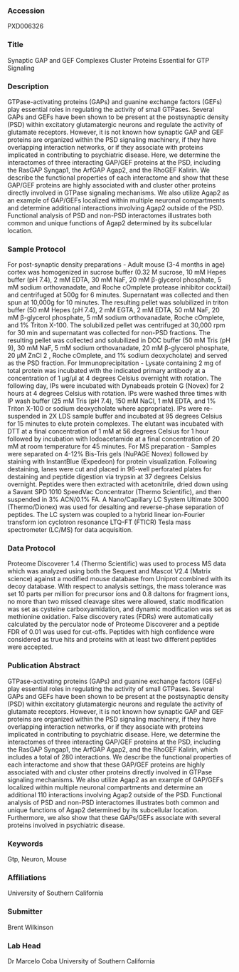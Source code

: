 ### Accession
PXD006326

### Title
Synaptic GAP and GEF Complexes Cluster Proteins Essential for GTP  Signaling

### Description
GTPase-activating proteins (GAPs) and guanine exchange factors (GEFs) play essential roles in regulating the activity of small GTPases. Several GAPs and GEFs have been shown to be present at the postsynaptic density (PSD) within excitatory glutamatergic neurons and regulate the activity of glutamate receptors. However, it is not known how synaptic GAP and GEF proteins are organized within the PSD signaling machinery, if they have overlapping interaction networks, or if they associate with proteins implicated in contributing to psychiatric disease. Here, we determine the interactomes of three interacting GAP/GEF proteins at the PSD, including the RasGAP Syngap1, the ArfGAP Agap2, and the RhoGEF Kalirin. We describe the functional properties of each interactome and show that these GAP/GEF proteins are highly associated with and cluster other proteins directly involved in GTPase signaling mechanisms. We also utilize Agap2 as an example of GAP/GEFs localized within multiple neuronal compartments and determine additional interactions involving Agap2 outside of the PSD. Functional analysis of PSD and non-PSD interactomes illustrates both common and unique functions of Agap2 determined by its subcellular location.

### Sample Protocol
For post-synaptic density preparations - Adult mouse (3-4 months in age) cortex was homogenized in sucrose buffer (0.32 M sucrose, 10 mM Hepes buffer (pH 7.4), 2 mM EDTA, 30 mM NaF, 20 mM β-glycerol phosphate, 5 mM sodium orthovanadate, and Roche cOmplete protease inhibitor cocktail) and centrifuged at 500g for 6 minutes. Supernatant was collected and then spun at 10,000g for 10 minutes. The resulting pellet was solubilized in triton buffer (50 mM Hepes (pH 7.4), 2 mM EGTA, 2 mM EDTA, 50 mM NaF, 20 mM β-glycerol phosphate, 5 mM sodium orthovanadate, Roche cOmplete, and 1% Triton X-100. The solubilized pellet was centrifuged at 30,000 rpm for 30 min and supernatant was collected for non-PSD fractions. The resulting pellet was collected and solubilized in DOC buffer (50 mM Tris (pH 9), 30 mM NaF, 5 mM sodium orthovanadate, 20 mM β-glycerol phosphate, 20 µM ZnCl 2 , Roche cOmplete, and 1% sodium deoxycholate) and served as the PSD fraction.  For Immunoprecipitation - Lysate containing 2 mg of total protein was incubated with the indicated primary antibody at a concentration of 1 µg/µl at 4 degrees Celsius overnight with rotation. The following day, IPs were incubated with Dynabeads protein G (Novex) for 2 hours at 4 degrees Celsius with rotation. IPs were washed three times with IP wash buffer (25 mM Tris (pH 7.4), 150 mM NaCl, 1 mM EDTA, and 1% Triton X-100 or sodium deoxycholate where appropriate). IPs were re-suspended in 2X LDS sample buffer and incubated at 95 degrees Celsius for 15 minutes to elute protein complexes. The elutant was incubated with DTT at a final concentration of 1 mM at 56 degrees Celsius for 1 hour followed by incubation with Iodoacetamide at a final concentration of 20 mM at room temperature for 45 minutes.  For MS preparation - Samples were separated on 4-12% Bis-Tris gels (NuPAGE Novex) followed by staining with InstantBlue (Expedeon) for protein visualization. Following destaining, lanes were cut and placed in 96-well perforated plates for destaining and peptide digestion via trypsin at 37 degrees Celsius overnight. Peptides were then extracted with acetonitrile, dried down using a Savant SPD 1010 SpeedVac Concentrator (Thermo Scientific), and then suspended in 3% ACN/0.1% FA. A Nano/Capillary LC System Ultimate 3000 (Thermo/Dionex) was used for desalting and reverse-phase separation of peptides. The LC system was coupled to a hybrid linear ion-Fourier transform ion cyclotron resonance LTQ-FT (FTICR) Tesla mass spectrometer (LC/MS) for data acquisition.

### Data Protocol
Proteome Discoverer 1.4 (Thermo Scientific) was used to process MS data which was analyzed using both the Sequest and Mascot V2.4 (Matrix science) against a modified mouse database from Uniprot combined with its decoy database. With respect to analysis settings, the mass tolerance was set 10 parts per million for precursor ions and 0.8 daltons for fragment ions, no more than two missed cleavage sites were allowed, static modification was set as cysteine carboxyamidation, and dynamic modification was set as methionine oxidation. False discovery rates (FDRs) were automatically calculated by the perculator node of Proteome Discoverer and a peptide FDR of 0.01 was used for cut-offs. Peptides with high confidence were considered as true hits and proteins with at least two different peptides were accepted.

### Publication Abstract
GTPase-activating proteins (GAPs) and guanine exchange factors (GEFs) play essential roles in regulating the activity of small GTPases. Several GAPs and GEFs have been shown to be present at the postsynaptic density (PSD) within excitatory glutamatergic neurons and regulate the activity of glutamate receptors. However, it is not known how synaptic GAP and GEF proteins are organized within the PSD signaling machinery, if they have overlapping interaction networks, or if they associate with proteins implicated in contributing to psychiatric disease. Here, we determine the interactomes of three interacting GAP/GEF proteins at the PSD, including the RasGAP Syngap1, the ArfGAP Agap2, and the RhoGEF Kalirin, which includes a total of 280 interactions. We describe the functional properties of each interactome and show that these GAP/GEF proteins are highly associated with and cluster other proteins directly involved in GTPase signaling mechanisms. We also utilize Agap2 as an example of GAP/GEFs localized within multiple neuronal compartments and determine an additional 110 interactions involving Agap2 outside of the PSD. Functional analysis of PSD and non-PSD interactomes illustrates both common and unique functions of Agap2 determined by its subcellular location. Furthermore, we also show that these GAPs/GEFs associate with several proteins involved in psychiatric disease.

### Keywords
Gtp, Neuron, Mouse

### Affiliations
University of Southern California

### Submitter
Brent Wilkinson

### Lab Head
Dr Marcelo Coba
University of Southern California


